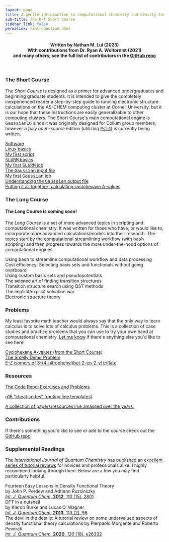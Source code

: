 ```yaml
---
layout: page
title: A gentle introduction to computational chemistry and density functional theory
sub-title: The DFT Short Course
sidebar_link: false
permalink: /introduction.html
---
```

<!-- markdownlint-disable-file MD026 -->

<center>
    <h4>Written by Nathan M. Lui (2023) <br>
    With contributions from Dr. Ryan A. Woltornist (2021) <br>
    and many others; see the full list of contributors in the <a href='https://github.com/thisisntnathan/dftCourse#so-you-want-to-contribute'>GitHub repo</a></h4>
</center>

<br />

### The Short Course

The *Short Course* is designed as a primer for advanced undergraduates and beginning graduate students. It is intended to give the completely inexperienced reader a step-by-step guide to running electronic structure calculations on the AS-CHEM computing cluster at Cornell University, but it is our hope that these instructions are easily generalizable to other computing clusters. The Short Course's main computational engine is <kbd>Gaussian16</kbd> since it was originally designed for Collum group members, however a *fully open-source* edition (utilizing [<kbd>Psi4</kbd>](https://psicode.org/)) is currently being written.  

[Software](/dftCourse/ShortCourse/software.html)  
[Linux basics](/dftCourse/ShortCourse/linuxBasics.html)  
[My first script](/dftCourse/ShortCourse/firstScript.html)  
[<kbd>SLURM</kbd> basics](/dftCourse/ShortCourse/slurm.html)  
[My first <kbd>SLURM</kbd> job](/dftCourse/ShortCourse/slurmScripts.html)  
[The <kbd>Gaussian</kbd> input file](/dftCourse/ShortCourse/gaussianInputs.html)  
[My first <kbd>Gaussian</kbd> job](/dftCourse/ShortCourse/firstJob.html)  
[Understanding the <kbd>Gaussian</kbd> output file](/dftCourse/ShortCourse/gaussianOutputs.html)  
[Putting it all together: calculating cyclohexane A-values](/dftCourse/ShortCourse/aValues.html)  

### The Long Course

#### The Long Course is coming soon!

The *Long Course* is a set of more advanced topics in scripting and computational chemistry. It was written for those who have, or would like to, incorporate more advanced calculations/models into their research. The topics start by the computational streamlining workflow (with <kbd>bash</kbd> scripting) and then progress towards the more under-the-hood options of computational engines.  

Using <kbd>bash</kbd> to streamline computational workflow and data processing  
Cost efficiency: Selecting basis sets and functionals without going overboard  
Using custom basis sets and pseudopotentials  
The ~~science~~ art of finding transition structures  
Transition structure search using QST methods  
The implicit/explicit solvation war  
Electronic structure theory
<!-- 
[(More) advanced job scripting with <kbd>bash</kbd>](/dftCourse/LongCourse/bashScripting.html)  
[Cost efficiency: Selecting basis sets and functionals without going overboard](/dftCourse/LongCourse/basisSets.html)  
[Transition structure search using QST methods](/dftCourse/LongCourse/QST.html)  
[The implicit/explicit solvation war](/dftCourse/LongCourse/solvationModels.html)  
[Electronic structure theory](/dftCourse/Tutorials/CompChem/9_introToEST.html)   
-->

### Problems

My least favorite math teacher would always say that the only way to learn calculus is to solve lots of calculus problems. This is a collection of case studies and practice problems that you can use to try your own hand at computational chemistry. [Let me know](mailto:nml64@cornell.edu) if there's anything else you'd like to see here!  

[Cyclohexane A-values (from the Short Course)](/dftCourse/ShortCourse/aValues.html)  
[The Smelly Dimer Problem](/dftCourse/Problems/cpDimer.html)  
[E-Z isomers of 3-(4-nitrophenyl)but-2-en-2-yl triflate](/dftCourse/Problems/ezIsomers.html)

### Resources

[The Code Repo: Exercises and Problems](https://github.com/thisisntnathan/dftCourseCodeRepo)  
<!-- Best practices   -->
[g16 “cheat codes” (routing line templates)](/dftCourse/Resources/cheatCodes.html)  
<!-- Common error codes   -->
[A collection of papers/resources I've amassed over the years.](/dftCourse/Resources/links.html)

### Contributions

If there's something you'd like to see or add to the course check out the [GitHub repo](https://github.com/thisisntnathan/dftCourse#so-you-want-to-contribute)!

### Supplemental Readings

The *International Journal of Quantum Chemistry* has published an [excellent series of tutorial reviews](https://onlinelibrary.wiley.com/journal/1097461x) for novices and professionals alike. I highly recommend looking through them. Below are a few you may find particularly helpful.  

Fourteen Easy Lessons in Density Functional Theory  
by John P. Perdew and Adrienn Ruzsinszky  
[*Int. J. Quantum Chem.* **2012**, *110* (15), 2801](https://doi.org/10.1002/qua.22829)  
DFT in a nutshell  
by Kieron Burke and Lucas O. Wagner  
[*Int. J. Quantum Chem.* **2013**, 113 (2), 96](https://doi.org/10.1002/qua.24259)  
The devil in the details: A tutorial review on some undervalued aspects of density functional theory calculations by Pierpaolo Morgante and Roberto Peverati  
[*Int. J. Quantum Chem.* **2020**, *120* (18), e26332](https://doi.org/10.1002/qua.26332)
